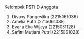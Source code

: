 Kelompok PSTI D
Anggota
1. Divany Pangestika     (2215061036)
2. Amelia Putri          (2215061088)
3. Evana Eka Wijaya      (2215061128)
4. Safitri Mutiara Putri (2215061028)
